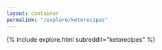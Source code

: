 ```yaml
---
layout: container
permalink: "/explore/ketorecipes"
---
```


<link rel="stylesheet" type="text/css" href="/static/css/explore.css">
{% include explore.html subreddit="ketorecipes" %}

